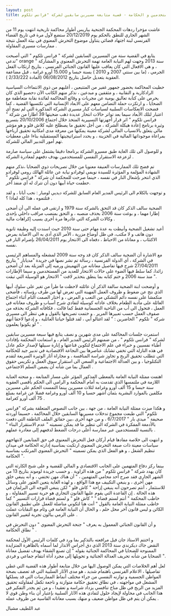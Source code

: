 ```yaml
---
layout: post
title: التحرش المعنوي بالمستخدمين و الحكامة - قضية متابعة مسيرين سابقين لشركة "فرانس تلكوم"
---
```

عاشت مؤخرا ردهات المحكمة الجنحية بباريس أطوار محاكمة تاريخية انتهت يوم 11 من الشهر الجاري للنطق بالحكم يوم 20/12/2019 ستضع لأول مرة في تاريخ القضاء الفرنسي لبنة اجتهاد قضائي يتناول موضوع التحرش المعنوي في بيئة العمل نتيجة ممارسات مسيري المقاولة .

يتابع في القضية ستة من المسيرين السابقين لشركة " فرانس تلكوم " التي أصبحت تدعي" orange " سنة 2013 وجهت لهم النيابة العامة تهمة التحرش المعنوي و المشاركة ، و هي الافعال التي كان يعاقب عليها القانون الجنائي الفرنسي ، بتاريخ ارتكاب الفعل الجرمي ، (ما بين سنتي 2007 و 2010 ) بسنة حبسا و 15.000 أورو غرامة ، قبل مضاعفة العقوبة بتعديل حاصل بتاريخ 06/08/2012 (المادة 2/33/222 ).

حظيت المحاكمة بحضور جمهور غفير من المتتبعين ، أغلبهم من ذوي الانتماءات السياسية الرادكارية و النقابية ، و مثقفين و مبدعين ، نذكر منهم الكاتب الآن دحصيو الذي كان يحرص على كتابة تعاليق يومية عن مجريات و وقائع المحاكمة لفائدة نقابة متعاطفة مع الضحايا ، و ارتكزت حملة التضامن معهم على الابعاد الإنسانية التي تكتسيها القضية ، كما فضحت الانعكاسات السلبية لسياسات كبار مسيري الشركة المذكورة التي لم تمنح أي اعتبار لتلك الأبعاد سيما بعد تواتر حالات انتحار عديدة ذهب ضحيتها 39 اطارا من شركة " فرانس تلكوم " اثر قرار أجهزتها التسييرية المتخذ خلال اجتماع 20/10/2006 بتسريع وثيرة برنامج إعادة هيكلة الشركة ، من أجل تحقيق ما يصطلح عليه كلاش فلو و هو مؤشر مالي يتعلق بالانسياب المالي لشركة معينة يمكنها من معرفة مدى امكانية تحقيق أرباحها بمراعاة موجوداتها المالية في الخزينة ، و يحدد استراتيجيتها المستقبلية بناءا على معطيات تهم أمور التدبير المالي للشركة.

و للوصول الى تلك الغاية طبق مسيرو الشركة برنامجا دقيقا يشتمل على سياسة صارمة لزعزعة الاستقرار النفسي للمستخدمين بهدف دفعهم لمغادرة الشركة .

تم فضح تلك الممارسات العنيفة معنويا من خلال تصريحات ذوي الضحايا ،نذكر منهم الشهادة المؤلمة و المؤثرة للسيدة نويمي لوفرادو نيابة عن عائلة الهالك رومي لوفرادو الذي انتحر بإشعال النار في نفسه ، حينما صرحت للمحكمة أن شركة " فرانس تلكوم " حطمت حياة أبيها دون أن تترك له أي منفذ آخر.

و توجهت بالكلام الى الرئيس المدير العام السابق للشركة ديديي لومبار : نحب أبانا ، و لقد قتلتموه ، هذا كله لماذا ؟ .

الضحية سالف الذكر كان قد التحق بالشركة سنة 1979 و ارتقى في عمله الى أن أضحى إطارا مهما ، و بوغت سنة 2006 بحذف منصبه ، و التحق بمنصب مراقب داخلي بإحدى وكالات الشركة التي غادرها مرة أخرى بسبب إكراهات مالية .

أعيد تشغيل الضحية وأنيطت به عدة مهام حتى سنة 2010 حيث اسندت إليه وظيفة ثانوية دون هاتف و لا مكتب، في ظل أوضاع مزرية ، الأمر الذي أدى به الى الاصابة بمرض الاكتئاب ، و معاناة من الاحباط ، دفعاه الى الانتحار يوم 26/04/2011 بإضرام النار في نفسه.

مع الاشارة أن الضحية سالف الذكر كان قد وجه سنة 2009 لمشغله والمساهم الرئيسي في الشركة ، أي الدولة الفرنسية ، رسالة تم نشر نصها في جريدة "مديابار " بتاريخ 27/04/2011 شرح فيها تفاصيل معاناته من التهميش ورميه إلى المزبلة بعد أن أضحى زائدا، كما سلط فيها الضوء على حالات الانتحار للعديد من المستخدمين و سيما الإطارات منذ سنة 2006 و ختم كتابه بما ينطق بتحذير لافت " الانتحار هو الوسيلة التي تبقت ".

و أوضحت ابنة الضحية سالفة الذكر أن عائلته لاحظت ما طرأ من تغير على سلوك أبيها الذي نتج عن ضغوط و ظروف العمل المهينة التي تعرض لها من طرف رؤسائه ، فأضحى منكمشا على نفسه دائم التشكي من التعب و المرض ، و اختار الصمت التام أثناء اجتماع العائلة على مأدبة الطعام بخلاف عاداته كوسيلة لتفادي شرح أسباب و ظروف معاناته في العمل ، فتحول الى أب من الناحية الجسمانية فقط كما قالت ، فكافأته الشركة بحذفه من صفوف العمل حسب تعبيرها المرير . و ختمت تصريحها بالقول و هي تنظر الى مسيري شركة " تلكوم " الحاضرين : " لقد اغتالو أبي ، لقد قتلوا حياتنا العائلية ، و إدعوا لاحقا أنهم لو يكونوا يعلمون " .

استمرت جلسات المحاكمة على مدى شهرين و نصف يتابع فيها سبعة مسيرين سابقين لشركة " فرانس تلكوم " ، من ضمنهم الرئيس المدير العام ، و استعانت المحكمة بإفادات أطباء نفسيين و خبراء في علم الاجتماع لتكوين قناعتها و إنارة سبيلها لإصدار حكم عادل في هذه النازلة التي تخفي تشابك عناصرها بين النجاعة الاقتصادية في تدبير جيد للحكامة التي تتطلب تحقيق الربح و تجاوز شراسة المنافسة ، و مجاراة أثار الوتيرة السريعة لتقدم التكنلوجيا ، و بين العدالة الاجتماعية و السعي الى استقرار سوق العمل و تكريس حقوق العمال بما من شأنه أن يضمن السلم الاجتماعي .

اهتمت ممثلة النيابة العامة بالمعطى المذكور المؤثر على مسار المتابعة ، و منحته العناية اللازمة في ملتمسها الذي تقدمت به أمام المحكمة و الرامي الى الحكم بأقصى العقوبة سنة حبسا و 15 ألف أورو وغرامة لثلاث مسيرين بينما التمست الحكم على مسيرين مكلفين بالموارد البشرية بثمان أشهر حسبا و 10 ألف أورو وغرامة فضلا عن غرامة بمبلغ 75 ألف أورو كغرامة .

و هكذا ميزت ممثلة النيابة العامة ، من جهة ، بين جانب النصوص المتعلقة بشركة "فرانس تلكوم" التي طبعت مجموع تدخلات مسيريها السابقين خلال المحاكمة ، حسبما أوردته صحيفة " ميدي بار " 6/7/2017 ، و من جهة أخرى ،بين حقائق الملف الناطقة التي دفعت بالأدمغة المفكرة في الشركة الى تنظير ما قد يمكن تسميته " عدم الاستقرار البناء " بالنسبة للمستخدمين عبر ممارسة أعلى درجات الضغط لدفعهم إلى مغادرة عملهم .

و انتهت الى خلاصة مفادها قيام أركان فعل التحرش المعنوي في حق المتابعين لانتهاجهم سياسات معينة ذات صبغة التحرش المعنوي ارتكبت بمناسبة إدارته الحكامة في ميدان تنظيم الشغل ، و هو الفعل الذي يمكن تسميته " التحرش المعنوي المرتكب بمناسبة الحكامة ".

بينما ركز دفاع المتهمين على الجانب الاقتصادي و المالي للقضية و على شبح الكارثة التي كان يهدد شركة " فرانس تلكوم " من هذه الزاوية . و حسب جريدة لوموند بتاريخ 13 من الشهر الجاري فقد صرح أحد محامي المتهمين ، " أن هناك مهن تختفي ، و أنه ينبغي خلق مهن أخرى ، و ينبغي التكييف مع هذا الواقع ، و لهذه الغاية يتعين العثور على وسائل للاستثمار ، أنتم تصرحون أنه ينبغي إزاحة " كاش فلو " لكن ينبغي التوجه الى البرلمان في هذه الحالة . إن القاعدة التي يقوم عليها القانون التجاري هو حرية تسيير المقاولة ، و خاطب المحكمة " أنتم لستم قضاة " " كاش فلو " و لستم قضاة قرارات التسيير " كما خاطب ممثلة النيابة العامة بالقول " أنت هنا لتكوني مناضلة للعمل على تطبيق القانون الكائن و ليس قانون آخر محل حلم ، و الحال أن النيابة العامة في وئام مع النقابات عملت على الرمي ببالون تجربة لتغيير القانون .

و أن القانون الجنائي المعمول به يعرف " جنحة التحرش المعنوي " دون التحرش في نطاق الحكامة " .

و اختتم الاستاذ جان فيل مرافعته بالتذكير بما ورد في كلمات الرئيس الأول لمحكمة النقض جاك ديكرندي سنة 2013 الذي دق أجراس الانذار لما أسماه بالظاهرة المتزايدة الممنوحة للضحايا في المحاكمة الجنائية بقوله " إن تصنع الشقاء بهدف تفضيل معاناة الضحايا من شأنه تحريف العدالة الجنائية و تحويلها إلى مجرد أداة انتقام جماعي و فردي ".

لعل أهم الخلاصات التي يمكن الوصول اليها من خلال متابعة أطوار هذه القضية التي غطي تفاصيلها ، الاعلام الفرنسي باهتمام شديد ، هو مدى الآثار السلبية التي قد تعصف بصحة المواطن الجسمية و توازنه النفسي من جراء مختلف أنماط الممارسات التي قد يسلكها المشغل في مواجهته ، في نطاق تحقيق حكامة متوازنة و ناجعة تكفل لمقاولته تحقيق المزيد من الربح في ظل مناخ تنافسي يزداد شراسة و تعقيدا ، و من ثم يجدر التفكير في هذا الجانب في محاولة لإيجاد حلول لتفادي هذه الآثار السلبية بإعتبار أن بناء وطن قوي لا يمكن أن يتم في ظل مواطن ضعيف و منهك بسبب معاناته القاسية من ظروف عمله .

عبد اللطيف مشبال